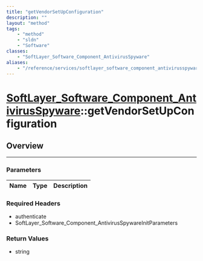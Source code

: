 ```yaml
---
title: "getVendorSetUpConfiguration"
description: ""
layout: "method"
tags:
    - "method"
    - "sldn"
    - "Software"
classes:
    - "SoftLayer_Software_Component_AntivirusSpyware"
aliases:
    - "/reference/services/softlayer_software_component_antivirusspyware/getVendorSetUpConfiguration"
---
```

# [SoftLayer_Software_Component_AntivirusSpyware](/reference/services/SoftLayer_Software_Component_AntivirusSpyware)::getVendorSetUpConfiguration




## Overview 


-----

### Parameters 
|Name | Type | Description |
| --- | --- | --- |


### Required Headers
* authenticate
* SoftLayer_Software_Component_AntivirusSpywareInitParameters


### Return Values
* string




